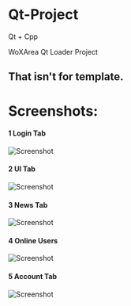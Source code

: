 # Qt-Project
Qt + Cpp

WoXArea Qt Loader Project

## That isn't for template.

# Screenshots:

#### 1 Login Tab
![Screenshot](https://raw.githubusercontent.com/lib-Pluton/Qt-Project/main/images/login.png)

#### 2 UI Tab
![Screenshot](https://raw.githubusercontent.com/lib-Pluton/Qt-Project/main/images/uitab.png)

#### 3 News Tab
![Screenshot](https://raw.githubusercontent.com/lib-Pluton/Qt-Project/main/images/news.png)

#### 4 Online Users
![Screenshot](https://raw.githubusercontent.com/lib-Pluton/Qt-Project/main/images/onlineusers.png)

#### 5 Account Tab
![Screenshot](https://raw.githubusercontent.com/lib-Pluton/Qt-Project/main/images/accounttab.png)



